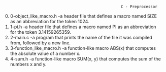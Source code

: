                                                         C - Preprocessor
0. 0-object_like_macro.h -a header file that defines a macro named SIZE as an abbreviation for the token 1024.
1. 1-pi.h -a header file that defines a macro named PI as an abbreviation for the token 3.14159265359.
2. 2-main.c -a program that prints the name of the file it was compiled from, followed by a new line.
3. 3-function_like_macro.h -a function-like macro ABS(x) that computes the absolute value of a number x.
4. 4-sum.h -a function-like macro SUM(x, y) that computes the sum of the numbers x and y.
